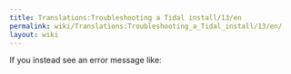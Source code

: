 ```yaml
---
title: Translations:Troubleshooting a Tidal install/13/en
permalink: wiki/Translations:Troubleshooting_a_Tidal_install/13/en/
layout: wiki
---
```


If you instead see an error message like:
